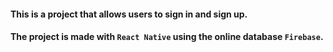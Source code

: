 #### **This is a project that allows users to sign in and sign up.** 
#### **The project is made with `React Native` using the online database `Firebase`.**
